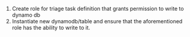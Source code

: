 1. Create role for triage task definition that grants permission to write to dynamo db
2. Instantiate new dynamodb/table and ensure that the aforementioned role has the ability to write to it.